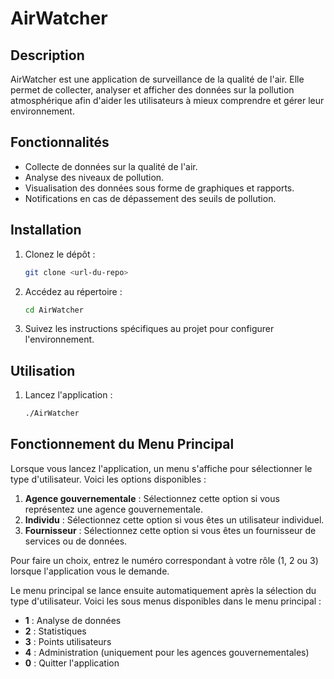 # AirWatcher

## Description
AirWatcher est une application de surveillance de la qualité de l'air. Elle permet de collecter, analyser et afficher des données sur la pollution atmosphérique afin d'aider les utilisateurs à mieux comprendre et gérer leur environnement.

## Fonctionnalités
- Collecte de données sur la qualité de l'air.
- Analyse des niveaux de pollution.
- Visualisation des données sous forme de graphiques et rapports.
- Notifications en cas de dépassement des seuils de pollution.

## Installation
1. Clonez le dépôt :
    ```bash
    git clone <url-du-repo>
    ```
2. Accédez au répertoire :
    ```bash
    cd AirWatcher
    ```
3. Suivez les instructions spécifiques au projet pour configurer l'environnement.

## Utilisation
1. Lancez l'application :
    ```bash
    ./AirWatcher
    ```
## Fonctionnement du Menu Principal

Lorsque vous lancez l'application, un menu s'affiche pour sélectionner le type d'utilisateur. Voici les options disponibles :

1. **Agence gouvernementale** : Sélectionnez cette option si vous représentez une agence gouvernementale.
2. **Individu** : Sélectionnez cette option si vous êtes un utilisateur individuel.
3. **Fournisseur** : Sélectionnez cette option si vous êtes un fournisseur de services ou de données.

Pour faire un choix, entrez le numéro correspondant à votre rôle (1, 2 ou 3) lorsque l'application vous le demande.

Le menu principal se lance ensuite automatiquement après la sélection du type d'utilisateur. Voici les sous menus disponibles dans le menu principal :

- **1** : Analyse de données
- **2** : Statistiques
- **3** : Points utilisateurs
- **4** : Administration (uniquement pour les agences gouvernementales)
- **0** : Quitter l'application


